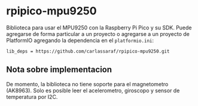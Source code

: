 # rpipico-mpu9250

Biblioteca para usar el MPU9250 con la Raspberry Pi Pico y su SDK. Puede agregarse de forma particular a un proyecto o agregarse a un proyecto de PlatformIO agregando la dependencia en el `platformio.ini`:

```
lib_deps = https://github.com/carlassaraf/rpipico-mpu9250.git
```

## Nota sobre implementacion

De momento, la biblioteca no tiene soporte para el magnetometro (AK8963). Solo es posible leer el acelerometro, giroscopo y sensor de temperatura por I2C.
